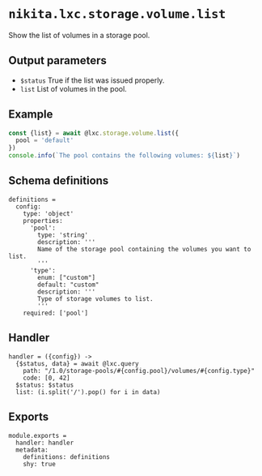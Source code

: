 
# `nikita.lxc.storage.volume.list`

Show the list of volumes in a storage pool.

## Output parameters

* `$status`
  True if the list was issued properly.
* `list`
  List of volumes in the pool.

## Example

```js
const {list} = await @lxc.storage.volume.list({
  pool = 'default'
})
console.info(`The pool contains the following volumes: ${list}`)
```

## Schema definitions

    definitions =
      config:
        type: 'object'
        properties:
          'pool':
            type: 'string'
            description: '''
            Name of the storage pool containing the volumes you want to list.
            '''
          'type':
            enum: ["custom"]
            default: "custom"
            description: '''
            Type of storage volumes to list.
            ''' 
        required: ['pool']

## Handler

    handler = ({config}) ->
      {$status, data} = await @lxc.query
        path: "/1.0/storage-pools/#{config.pool}/volumes/#{config.type}"
        code: [0, 42]
      $status: $status
      list: (i.split('/').pop() for i in data)

## Exports

    module.exports =
      handler: handler
      metadata:
        definitions: definitions
        shy: true
